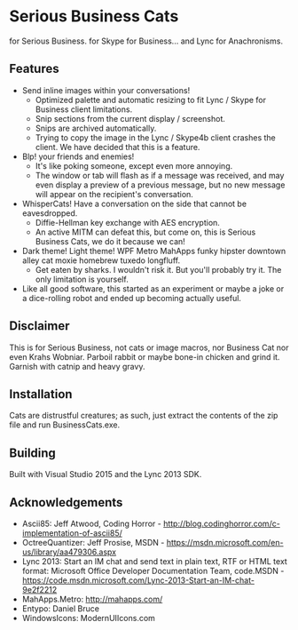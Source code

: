 # Serious Business Cats
for Serious Business.
for Skype for Business... and Lync for Anachronisms.

## Features

- Send inline images within your conversations!
	- Optimized palette and automatic resizing to fit Lync / Skype for Business client limitations.
	- Snip sections from the current display / screenshot.
	- Snips are archived automatically.
	- Trying to copy the image in the Lync / Skype4b client crashes the client. We have decided that this is a feature.
- Blp! your friends and enemies!
	- It's like poking someone, except even more annoying.
	- The window or tab will flash as if a message was received, and may even display a preview of a previous message, but no new message will appear on the recipient's conversation.
- WhisperCats! Have a conversation on the side that cannot be eavesdropped.
	- Diffie-Hellman key exchange with AES encryption.
	- An active MITM can defeat this, but come on, this is Serious Business Cats, we do it because we can!
- Dark theme! Light theme! WPF Metro MahApps funky hipster downtown alley cat moxie homebrew tuxedo longfluff.
	- Get eaten by sharks. I wouldn't risk it. But you'll probably try it. The only limitation is yourself.
- Like all good software, this started as an experiment or maybe a joke or a dice-rolling robot and ended up becoming actually useful.

## Disclaimer

This is for Serious Business, not cats or image macros, nor Business Cat nor even Krahs Wobniar. Parboil rabbit or maybe bone-in chicken and grind it. Garnish with catnip and heavy gravy.

## Installation

Cats are distrustful creatures; as such, just extract the contents of the zip file and run BusinessCats.exe.

## Building

Built with Visual Studio 2015 and the Lync 2013 SDK.

## Acknowledgements

- Ascii85: Jeff Atwood, Coding Horror - http://blog.codinghorror.com/c-implementation-of-ascii85/
- OctreeQuantizer: Jeff Prosise, MSDN - https://msdn.microsoft.com/en-us/library/aa479306.aspx
- Lync 2013: Start an IM chat and send text in plain text, RTF or HTML text format: Microsoft Office Developer Documentation Team, code.MSDN - https://code.msdn.microsoft.com/Lync-2013-Start-an-IM-chat-9e2f2212
- MahApps.Metro: http://mahapps.com/
- Entypo: Daniel Bruce
- WindowsIcons: ModernUIIcons.com

